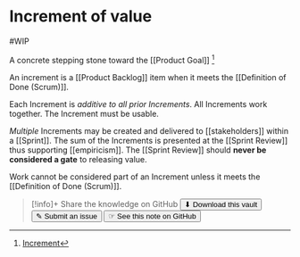 # Increment of value
#WIP 

A concrete stepping stone toward the [[Product Goal]] [^1]

An increment is a [[Product Backlog]] item when it meets the [[Definition of Done (Scrum)]].

Each Increment is _additive to all prior Increments_. All Increments work together. The Increment must be usable.

_Multiple_ Increments may be created and delivered to [[stakeholders]] within a [[Sprint]]. The sum of the Increments is presented at the [[Sprint Review]] thus supporting [[empiricism]]. The [[Sprint Review]] should **never be considered a gate** to releasing value.

Work cannot be considered part of an Increment unless it meets the [[Definition of Done (Scrum)]]. 

[^1]: [Increment](https://scrumguides.org/scrum-guide.html#increment)


> [!info]+ Share the knowledge on GitHub
> [<button>⬇ Download this vault</button>](https://github.com/mauvera94/Agile-Multiverse) [<button> ✎ Submit an issue</button>](https://github.com/mauvera94/Agile-Multiverse/issues) [<button> ☞ See this note on GitHub</button>](<https://github.com/mauvera94/Agile-Multiverse/blob/main/Agile_Multiverse/Increment of value.md>)
